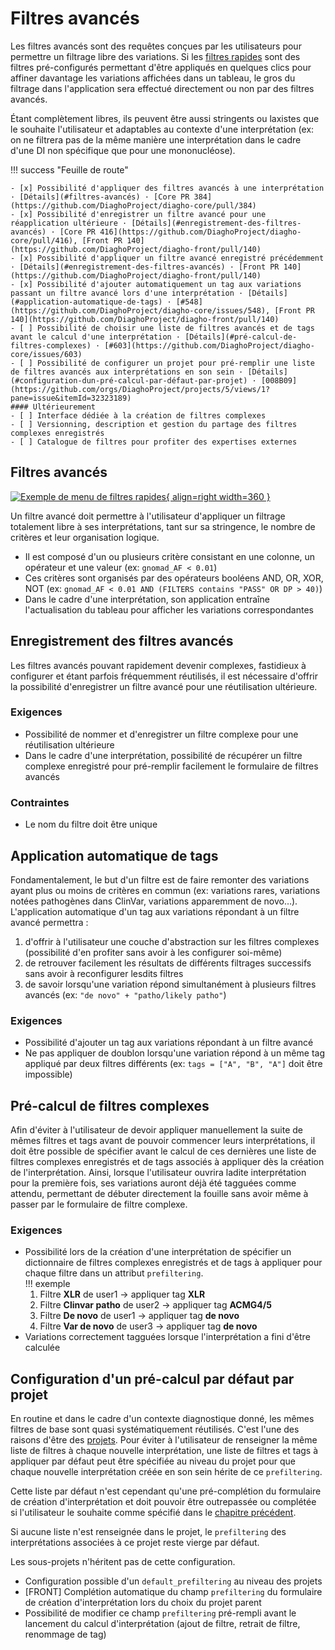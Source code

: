 # Filtres avancés

Les filtres avancés sont des requêtes conçues par les utilisateurs pour permettre un filtrage libre des variations. Si les [filtres rapides](/opensource_docs/bioinformatics/quickfilters.md) sont des filtres pré-configurés permettant d'être appliqués en quelques clics pour affiner davantage les variations affichées dans un tableau, le gros du filtrage dans l'application sera effectué directement ou non par des filtres avancés.

Étant complètement libres, ils peuvent être aussi stringents ou laxistes que le souhaite l'utilisateur et adaptables au contexte d'une interprétation (ex: on ne filtrera pas de la même manière une interprétation dans le cadre d'une DI non spécifique que pour une mononucléose).

<!-- markdownlint-disable -->
!!! success "Feuille de route"

	- [x] Possibilité d'appliquer des filtres avancés à une interprétation · [Détails](#filtres-avancés) · [Core PR 384](https://github.com/DiaghoProject/diagho-core/pull/384)
    - [x] Possibilité d'enregistrer un filtre avancé pour une réapplication ultérieure · [Détails](#enregistrement-des-filtres-avancés) · [Core PR 416](https://github.com/DiaghoProject/diagho-core/pull/416), [Front PR 140](https://github.com/DiaghoProject/diagho-front/pull/140)
    - [x] Possibilité d'appliquer un filtre avancé enregistré précédemment · [Détails](#enregistrement-des-filtres-avancés) · [Front PR 140](https://github.com/DiaghoProject/diagho-front/pull/140)
    - [x] Possibilité d'ajouter automatiquement un tag aux variations passant un filtre avancé lors d'une interprétation · [Détails](#application-automatique-de-tags) · [#548](https://github.com/DiaghoProject/diagho-core/issues/548), [Front PR 140](https://github.com/DiaghoProject/diagho-front/pull/140)
    - [ ] Possibilité de choisir une liste de filtres avancés et de tags avant le calcul d'une interprétation · [Détails](#pré-calcul-de-filtres-complexes) · [#603](https://github.com/DiaghoProject/diagho-core/issues/603)
    - [ ] Possibilité de configurer un projet pour pré-remplir une liste de filtres avancés aux interprétations en son sein · [Détails](#configuration-dun-pré-calcul-par-défaut-par-projet) · [008B09](https://github.com/orgs/DiaghoProject/projects/5/views/1?pane=issue&itemId=32323189)
    #### Ultérieurement
    - [ ] Interface dédiée à la création de filtres complexes
    - [ ] Versionning, description et gestion du partage des filtres complexes enregistrés
    - [ ] Catalogue de filtres pour profiter des expertises externes

<!-- markdownlint-enable -->
## Filtres avancés

[![Exemple de menu de filtres rapides](/images/202308advancedfiltersform_detailed.png){ align=right width=360 }](/images/202308advancedfiltersform_detailed.png)

Un filtre avancé doit permettre à l'utilisateur d'appliquer un filtrage totalement libre à ses interprétations, tant sur sa stringence, le nombre de critères et leur organisation logique.

- Il est composé d'un ou plusieurs critère consistant en une colonne, un opérateur et une valeur (ex: `gnomad_AF < 0.01`)
- Ces critères sont organisés par des opérateurs booléens AND, OR, XOR, NOT (ex: `gnomad_AF < 0.01 AND (FILTERS contains "PASS" OR DP > 40)`)
- Dans le cadre d'une interprétation, son application entraîne l'actualisation du tableau pour afficher les variations correspondantes

## Enregistrement des filtres avancés

Les filtres avancés pouvant rapidement devenir complexes, fastidieux à configurer et étant parfois fréquemment réutilisés, il est nécessaire d'offrir la possibilité d'enregistrer un filtre avancé pour une réutilisation ultérieure.

### Exigences

- Possibilité de nommer et d'enregistrer un filtre complexe pour une réutilisation ultérieure
- Dans le cadre d'une interprétation, possibilité de récupérer un filtre complexe enregistré pour pré-remplir facilement le formulaire de filtres avancés

### Contraintes

- Le nom du filtre doit être unique

## Application automatique de tags

Fondamentalement, le but d'un filtre est de faire remonter des variations ayant plus ou moins de critères en commun (ex: variations rares, variations notées pathogènes dans ClinVar, variations apparemment de novo…). L'application automatique d'un tag aux variations répondant à un filtre avancé permettra :

1. d'offrir à l'utilisateur une couche d'abstraction sur les filtres complexes (possibilité d'en profiter sans avoir à les configurer soi-même)
1. de retrouver facilement les résultats de différents filtrages successifs sans avoir à reconfigurer lesdits filtres
1. de savoir lorsqu'une variation répond simultanément à plusieurs filtres avancés (ex: `"de novo" + "patho/likely patho"`)

### Exigences

- Possibilité d'ajouter un tag aux variations répondant à un filtre avancé
- Ne pas appliquer de doublon lorsqu'une variation répond à un même tag appliqué par deux filtres différents (ex: `tags = ["A", "B", "A"]` doit être impossible)

## Pré-calcul de filtres complexes

Afin d'éviter à l'utilisateur de devoir appliquer manuellement la suite de mêmes filtres et tags avant de pouvoir commencer leurs interprétations, il doit être possible de spécifier avant le calcul de ces dernières une liste de filtres complexes enregistrés et de tags associés à appliquer dès la création de l'interprétation. Ainsi, lorsque l'utilisateur ouvrira ladite interprétation pour la première fois, ses variations auront déjà été tagguées comme attendu, permettant de débuter directement la fouille sans avoir même à passer par le formulaire de filtre complexe.

### Exigences

- Possibilité lors de la création d'une interprétation de spécifier un dictionnaire de filtres complexes enregistrés et de tags à appliquer pour chaque filtre dans un attribut `prefiltering`.\
  !!! exemple
  1. Filtre **XLR** de user1 → appliquer tag **XLR**
  1. Filtre **Clinvar patho** de user2 → appliquer tag **ACMG4/5**
  1. Filtre **De novo** de user1 → appliquer tag **de novo**
  1. Filtre **Var de novo** de user3 → appliquer tag **de novo**
- Variations correctement tagguées lorsque l'interprétation a fini d'être calculée

## Configuration d'un pré-calcul par défaut par projet

En routine et dans le cadre d'un contexte diagnostique donné, les mêmes filtres de base sont quasi systématiquement réutilisés. C'est l'une des raisons d'être des [projets](./projects.md). Pour éviter à l'utilisateur de renseigner la même liste de filtres à chaque nouvelle interprétation, une liste de filtres et tags à appliquer par défaut peut être spécifiée au niveau du projet pour que chaque nouvelle interprétation créée en son sein hérite de ce `prefiltering`.

Cette liste par défaut n'est cependant qu'une pré-complétion du formulaire de création d'interprétation et doit pouvoir être outrepassée ou complétée si l'utilisateur le souhaite comme spécifié dans le [chapitre précédent](#pr%C3%A9-calcul-de-filtres-complexes).

Si aucune liste n'est renseignée dans le projet, le `prefiltering` des interprétations associées à ce projet reste vierge par défaut.

Les sous-projets n'héritent pas de cette configuration.

- Configuration possible d'un `default_prefiltering` au niveau des projets
- \[FRONT\] Complétion automatique du champ `prefiltering` du formulaire de création d'interprétation lors du choix du projet parent
- Possibilité de modifier ce champ `prefiltering` pré-rempli avant le lancement du calcul d'interprétation (ajout de filtre, retrait de filtre, renommage de tag)
